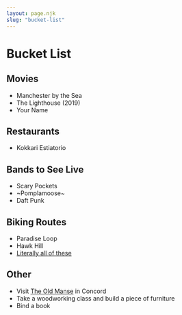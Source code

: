 ```yaml
---
layout: page.njk
slug: "bucket-list"
---
```


# Bucket List

## Movies

- Manchester by the Sea
- The Lighthouse (2019)
- Your Name

## Restaurants

- Kokkari Estiatorio

## Bands to See Live

- Scary Pockets
- ~Pomplamoose~
- Daft Punk

## Biking Routes

- Paradise Loop
- Hawk Hill
- [Literally all of these](https://www.strava.com/local/us/san-francisco/cycling)

## Other

- Visit [The Old Manse](http://thetrustees.org/places-to-visit/metro-west/old-manse.html) in Concord
- Take a woodworking class and build a piece of furniture
- Bind a book
